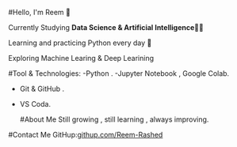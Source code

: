 #Hello, I'm Reem 👋

Currently Studying **Data Science & Artificial Intelligence**👩‍💻

Learning and practicing Python every day 🐍

Exploring Machine Learing & Deep Learining 

#Tool & Technologies:
-Python .
-Jupyter Notebook , Google Colab.
- Git & GitHub .
- VS Coda.
  
  #About Me
  Still growing , still learning , always improving.

#Contact Me 
GitHup:[githup.com/Reem-Rashed](https://github.com/Reem-Rashed)
